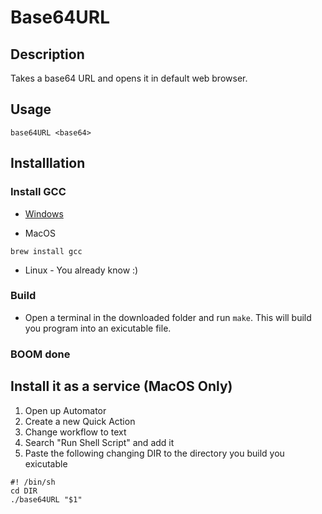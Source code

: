 # Base64URL 
## Description
Takes a base64 URL and opens it in default web browser.

## Usage
```
base64URL <base64>
```

## Installlation 

### Install GCC

 - [Windows](https://dev.to/gamegods3/how-to-install-gcc-in-windows-10-the-easier-way-422j)

 - MacOS
  ```
  brew install gcc
  ```

 - Linux - You already know :)

### Build
- Open a terminal in the downloaded folder and run `make`. This will build you program into an exicutable file.

### BOOM done

## Install it as a service (MacOS Only)
1. Open up Automator 
2. Create a new Quick Action
3. Change workflow to text
4. Search "Run Shell Script" and add it
5. Paste the following changing DIR to the directory  you build you exicutable
```
#! /bin/sh
cd DIR
./base64URL "$1"
```
